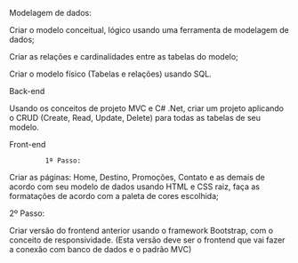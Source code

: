 Modelagem de dados:  

Criar o modelo conceitual, lógico usando uma ferramenta de modelagem de dados; 

Criar as relações e cardinalidades entre as tabelas do modelo; 

Criar o modelo físico (Tabelas e relações) usando SQL. 

 

Back-end  

Usando os conceitos de projeto MVC e C# .Net, criar um projeto aplicando o CRUD (Create, Read, Update, Delete) para todas as tabelas de seu modelo. 

 

 Front-end 

             1ª Passo:  

Criar as páginas: Home, Destino, Promoções, Contato e as demais de acordo com seu modelo de dados usando HTML e CSS raiz, faça as formatações de acordo com a paleta de cores escolhida; 

2º Passo:  

Criar versão do frontend anterior usando o framework Bootstrap, com o conceito de responsividade. (Esta versão deve ser o frontend que vai fazer a conexão com banco de dados e o padrão MVC) 
